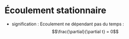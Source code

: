 # Écoulement stationnaire

- signification : Ecoulement ne dépendant pas du temps :
	$$\frac{\partial}{\partial t} = 0$$